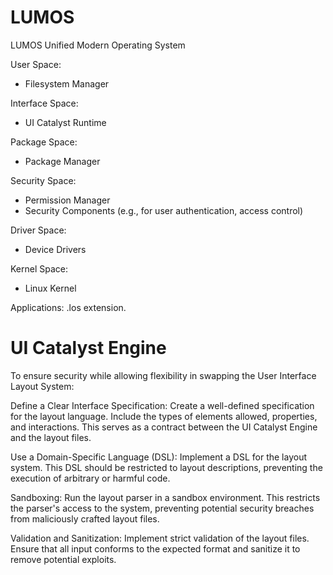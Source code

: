 # LUMOS
LUMOS Unified Modern Operating System

User Space:
- Filesystem Manager

Interface Space:
- UI Catalyst Runtime

Package Space:
- Package Manager

Security Space:
- Permission Manager
- Security Components (e.g., for user authentication, access control)

Driver Space:
- Device Drivers

Kernel Space:
- Linux Kernel

Applications: .los extension.




# UI Catalyst Engine

To ensure security while allowing flexibility in swapping the User Interface Layout System:

Define a Clear Interface Specification: Create a well-defined specification for the layout language. Include the types of elements allowed, properties, and interactions. This serves as a contract between the UI Catalyst Engine and the layout files.

Use a Domain-Specific Language (DSL): Implement a DSL for the layout system. This DSL should be restricted to layout descriptions, preventing the execution of arbitrary or harmful code.

Sandboxing: Run the layout parser in a sandbox environment. This restricts the parser's access to the system, preventing potential security breaches from maliciously crafted layout files.

Validation and Sanitization: Implement strict validation of the layout files. Ensure that all input conforms to the expected format and sanitize it to remove potential exploits.
